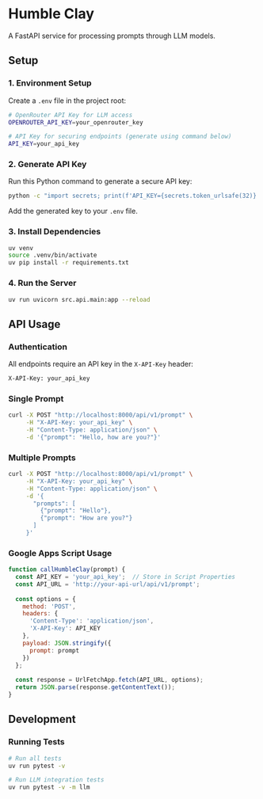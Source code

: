 # Humble Clay

A FastAPI service for processing prompts through LLM models.

## Setup

### 1. Environment Setup
Create a `.env` file in the project root:
```bash
# OpenRouter API Key for LLM access
OPENROUTER_API_KEY=your_openrouter_key

# API Key for securing endpoints (generate using command below)
API_KEY=your_api_key
```

### 2. Generate API Key
Run this Python command to generate a secure API key:
```bash
python -c "import secrets; print(f'API_KEY={secrets.token_urlsafe(32)}')"
```
Add the generated key to your `.env` file.

### 3. Install Dependencies
```bash
uv venv
source .venv/bin/activate
uv pip install -r requirements.txt
```

### 4. Run the Server
```bash
uv run uvicorn src.api.main:app --reload
```

## API Usage

### Authentication
All endpoints require an API key in the `X-API-Key` header:
```bash
X-API-Key: your_api_key
```

### Single Prompt
```bash
curl -X POST "http://localhost:8000/api/v1/prompt" \
     -H "X-API-Key: your_api_key" \
     -H "Content-Type: application/json" \
     -d '{"prompt": "Hello, how are you?"}'
```

### Multiple Prompts
```bash
curl -X POST "http://localhost:8000/api/v1/prompt" \
     -H "X-API-Key: your_api_key" \
     -H "Content-Type: application/json" \
     -d '{
       "prompts": [
         {"prompt": "Hello"},
         {"prompt": "How are you?"}
       ]
     }'
```

### Google Apps Script Usage
```javascript
function callHumbleClay(prompt) {
  const API_KEY = 'your_api_key';  // Store in Script Properties
  const API_URL = 'http://your-api-url/api/v1/prompt';
  
  const options = {
    method: 'POST',
    headers: {
      'Content-Type': 'application/json',
      'X-API-Key': API_KEY
    },
    payload: JSON.stringify({
      prompt: prompt
    })
  };
  
  const response = UrlFetchApp.fetch(API_URL, options);
  return JSON.parse(response.getContentText());
}
```

## Development

### Running Tests
```bash
# Run all tests
uv run pytest -v

# Run LLM integration tests
uv run pytest -v -m llm
```